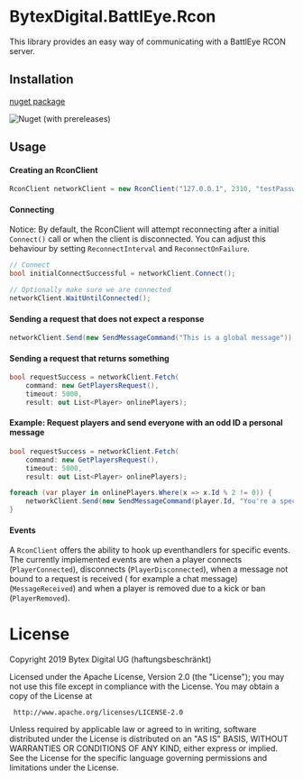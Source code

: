 # BytexDigital.BattlEye.Rcon

This library provides an easy way of communicating with a BattlEye RCON server.

## Installation

[nuget package](https://www.nuget.org/packages/BytexDigital.BattlEye.Rcon/)  
  
![Nuget (with prereleases)](https://img.shields.io/nuget/vpre/BytexDigital.BattlEye.Rcon?style=for-the-badge)

## Usage

#### Creating an RconClient

```cs
RconClient networkClient = new RconClient("127.0.0.1", 2310, "testPassword");
```

#### Connecting

Notice: By default, the RconClient will attempt reconnecting after a initial `Connect()` call or when the client is
disconnected.
You can adjust this behaviour by setting `ReconnectInterval` and `ReconnectOnFailure`.

```cs
// Connect
bool initialConnectSuccessful = networkClient.Connect();

// Optionally make sure we are connected
networkClient.WaitUntilConnected();
```

#### Sending a request that does not expect a response

```cs
networkClient.Send(new SendMessageCommand("This is a global message"));
```

#### Sending a request that returns something

```cs
bool requestSuccess = networkClient.Fetch(
	command: new GetPlayersRequest(),
	timeout: 5000,
	result: out List<Player> onlinePlayers);
```

#### Example: Request players and send everyone with an odd ID a personal message

```cs
bool requestSuccess = networkClient.Fetch(
	command: new GetPlayersRequest(),
	timeout: 5000,
	result: out List<Player> onlinePlayers);

foreach (var player in onlinePlayers.Where(x => x.Id % 2 != 0)) {
	networkClient.Send(new SendMessageCommand(player.Id, "You're a special person"));
}
```

#### Events

A `RconClient` offers the ability to hook up eventhandlers for specific events. The currently implemented events are
when a player connects (`PlayerConnected`), disconnects (`PlayerDisconnected`), when a message not bound to a request is
received ( for example a chat message) (`MessageReceived`) and when a player is removed due to a kick or
ban (`PlayerRemoved`).

# License

Copyright 2019 Bytex Digital UG (haftungsbeschränkt)

Licensed under the Apache License, Version 2.0 (the "License");
you may not use this file except in compliance with the License.
You may obtain a copy of the License at

     http://www.apache.org/licenses/LICENSE-2.0

Unless required by applicable law or agreed to in writing, software
distributed under the License is distributed on an "AS IS" BASIS,
WITHOUT WARRANTIES OR CONDITIONS OF ANY KIND, either express or implied.
See the License for the specific language governing permissions and
limitations under the License.
